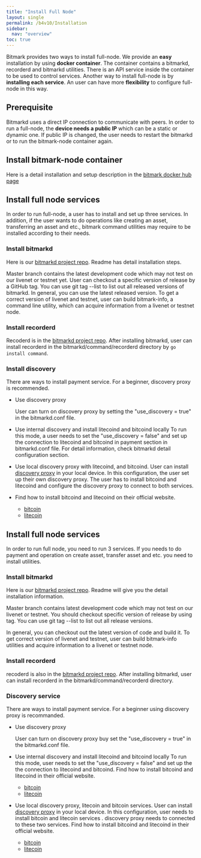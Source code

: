 ```yaml
---
title: "Install Full Node"
layout: single
permalink: /b4v10/Installation
sidebar:
  nav: "overview"
toc: true
---
```


Bitmark provides two ways to install full-node. We provide an **easy** installation by using **docker container**. The container contains a bitmarkd, recorderd and bitmarkd utilities. There is an API service inside the container to be used to control services.  Another way to install full-node is by **installing each service**.  An user can have more **flexibility** to configure full-node in this way.

## Prerequisite

Bitmarkd uses a direct IP connection to communicate with peers. In order to run a full-node, the **device needs a public IP** which can be a static or dynamic one. If public IP is changed, the user needs to restart the bitmarkd or to run the bitmark-node container again.

## Install bitmark-node container

Here is a detail installation and setup description in the [bitmark docker hub page](https://cloud.docker.com/u/bitmark/repository/docker/bitmark/bitmark-node) 

## Install full node services

In order to run full-node, a user has to install and set up three services. In addition, if the user wants to do operations like creating an asset, transferring an asset and etc., bitmark command utilities may require to be installed according to their needs.

### Install bitmarkd
Here is our [bitmarkd project repo](https://github.com/bitmark-inc/bitmarkd). Readme has detail installation steps.

Master branch contains the latest development code which may not test on our livenet or testnet yet.  User can checkout a specific version of release by a GitHub tag. You can use git tag --list to list out all released versions of bitmarkd.
In general, you can use the latest released version. To get a correct version of livenet and testnet, user can build bitmark-info, a command line utility, which can acquire information from a livenet or testnet node. 

### Install recorderd

Recoderd is in the [bitmarkd project repo](https://github.com/bitmark-inc/bitmarkd).  After installing bitmarkd, user can install recorderd in the bitmarkd/command/recorderd directory by ```go install command```.

### Install discovery

There are ways to install payment service. For a beginner, discovery proxy is recommended.

+ Use discovery proxy

    User can turn on discovery proxy by setting the "use_discovery = true" in the bitmarkd.conf file.

+ Use internal discovery and install litecoind and bitcoind locally
    To run this mode, a user needs to set the "use_discovery = false" and set up the connection to litecoind and bitcoind in payment section in bitmarkd.conf file.  For detail information, check bitmarkd detail configuration section.
    
+ Use local discovery proxy with litecoind, and bitcoind.
    User can install [discovery proxy](https://github.com/bitmark-inc/discovery) in your local device. In this configuration, the user set up their own discovery proxy. The user has to install bitcoind and litecoind and configure the discovery proxy to connect to both services.

+ Find how to install bitcoind and litecoind on their official website.    
    + [bitcoin](https://bitcoin.org/)
    + [litecoin](https://litecoin.org/)
  
## Install full node services

In order to run full node, you need to run 3 services. If you needs to do payment and operation on create asset, transfer asset and etc. you need to install utilities. 

### Install bitmarkd
Here is our [bitmarkd project repo](https://github.com/bitmark-inc/bitmarkd). Readme will give you the detail installation information.

Master branch contains latest development code which may not test on our livenet or testnet. You should checkout specific version of release by using tag. You can use git tag --list to list out all release versions.

In general, you can checkout out the latest version of code and build it. To get correct version of livenet and testnet, user can build bitmark-info utilities and acquire information to a livenet or testnet node.

### Install recorderd

recoderd is also in the [bitmarkd project repo](https://github.com/bitmark-inc/bitmarkd). After installing bitmarkd, user can install recorderd in the bitmarkd/command/recorderd directory. 

### Discovery service

There are ways to install payment service. For a beginner using discovery proxy is recommanded.

+ Use discovery proxy

    User can turn on discovery proxy buy set the "use_discovery = true" in the bitmarkd.conf file.

+ Use internal discovery and install litecoind and bitcoind locally
    To run this mode, user needs to set the "use_discovery = false" and set up the the connection to litecoind and bitcoind. Find how to install bitcoind and litecoind in their official website.
    + [bitcoin](https://bitcoin.org/)
    + [litecoin](https://litecoin.org/)
    
+ Use local discovery proxy, litecoin and bitcoin services.
    User can install [discovery proxy](https://github.com/bitmark-inc/discovery) in your local device. In this configuration, user needs to install bitcoin and litecoin services . discovery proxy needs to connected to these two services. Find how to install bitcoind and litecoind in their official website.
    
    + [bitcoin](https://bitcoin.org/)
    + [litecoin](https://litecoin.org/)